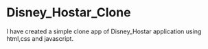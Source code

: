 # Disney_Hostar_Clone
I have created a simple clone app of Disney_Hostar application using html,css and javascript.
